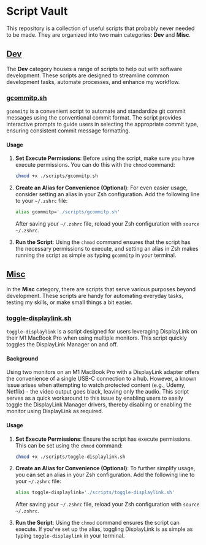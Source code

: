 # Script Vault

This repository is a collection of useful scripts that probably never needed to be made. They are organized into two main categories: **Dev** and **Misc**.

## [Dev](Dev)

The **Dev** category houses a range of scripts to help out with software development. These scripts are designed to streamline common development tasks, automate processes, and enhance my workflow.

### [gcommitp.sh](Dev/gcommitp.sh)
`gcommitp` is a convenient script to automate and standardize git commit messages using the conventional commit format. The script provides interactive prompts to guide users in selecting the appropriate commit type, ensuring consistent commit message formatting.

#### Usage
1. **Set Execute Permissions**: Before using the script, make sure you have execute permissions. You can do this with the `chmod` command:
   ```bash
   chmod +x ./scripts/gcommitp.sh
   ```

2. **Create an Alias for Convenience (Optional)**: For even easier usage, consider setting an alias in your Zsh configuration. Add the following line to your `~/.zshrc` file:
   ```bash
   alias gcommitp='./scripts/gcommitp.sh'
   ```
   After saving your `~/.zshrc` file, reload your Zsh configuration with `source ~/.zshrc`.

3. **Run the Script**: Using the `chmod` command ensures that the script has the necessary permissions to execute, and setting an alias in Zsh makes running the script as simple as typing `gcommitp` in your terminal.

## [Misc](Misc)

In the **Misc** category, there are scripts that serve various purposes beyond development. These scripts are handy for automating everyday tasks, testing my skills, or make small things a bit easier.

### [toggle-displaylink.sh](Misc/toggle-displaylink.sh)
`toggle-displaylink` is a script designed for users leveraging DisplayLink on their M1 MacBook Pro when using multiple monitors. This script quickly toggles the DisplayLink Manager on and off.

#### Background
Using two monitors on an M1 MacBook Pro with a DisplayLink adapter offers the convenience of a single USB-C connection to a hub. However, a known issue arises when attempting to watch protected content (e.g., Udemy, Netflix) - the video output goes black, leaving only the audio. This script serves as a quick workaround to this issue by enabling users to easily toggle the DisplayLink Manager drivers, thereby disabling or enabling the monitor using DisplayLink as required.

#### Usage
1. **Set Execute Permissions**: Ensure the script has execute permissions. This can be set using the `chmod` command:
   ```bash
   chmod +x ./scripts/toggle-displaylink.sh
   ```

2. **Create an Alias for Convenience (Optional)**: To further simplify usage, you can set an alias in your Zsh configuration. Add the following line to your `~/.zshrc` file:
   ```bash
   alias toggle-displaylink='./scripts/toggle-displaylink.sh'
   ```
   After saving your `~/.zshrc` file, reload your Zsh configuration with `source ~/.zshrc`.

3. **Run the Script**: Using the `chmod` command ensures the script can execute. If you've set up the alias, toggling DisplayLink is as simple as typing `toggle-displaylink` in your terminal.